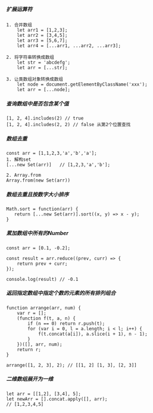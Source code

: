 ##### 扩展运算符
    1. 合并数组
        let arr1 = [1,2,3]; 
        let arr2 = [3,4,5];
        let arr3 = [5,6,7];
        let arr4 = [...arr1, ...arr2, ...arr3];
        
    2. 将字符串转换成数组
        let str = 'abcdefg';
        let arr = [...str];
        
    3. 让类数组对象转换成数组
        let node = document.getElementByClassName('xxx');
        let arr = [...node];
        
##### 查询数组中是否包含某个值
    [1, 2, 4].includes(2) // true
    [1, 2, 4].includes(2, 2) // false 从第2个位置查找
    
##### 数组去重
    const arr = [1,1,2,3,'a','b','a'];
    1. 解构set
    [...new Set(arr)]   // [1,2,3,'a','b'];
    
    2. Array.from
    Array.from(new Set(arr))
    
##### 数组去重且按数字大小排序
    Math.sort = function(arr) {
       return [...new Set(arr)].sort((x, y) => x - y);
    }
    
##### 累加数组中所有的Number
    const arr = [0.1, -0.2];

    const result = arr.reduce((prev, curr) => {
        return prev + curr;
    });
    
    console.log(result) // -0.1
    
##### 返回指定数组中指定个数的元素的所有排列组合
    function arrange(arr, num) {
        var r = [];
        (function f(t, a, n) {
            if (n == 0) return r.push(t);
            for (var i = 0, l = a.length; i < l; i++) {
                f(t.concat(a[i]), a.slice(i + 1), n - 1);
            }
        })([], arr, num);
        return r;
    }
    
    arrange([1, 2, 3], 2); // [[1, 2] [1, 3], [2, 3]]
    
##### 二维数组展开为一维
    let arr = [[1,2], [3,4], 5];
    let newArr = [].concat.apply([], arr);
    // [1,2,3,4,5]


